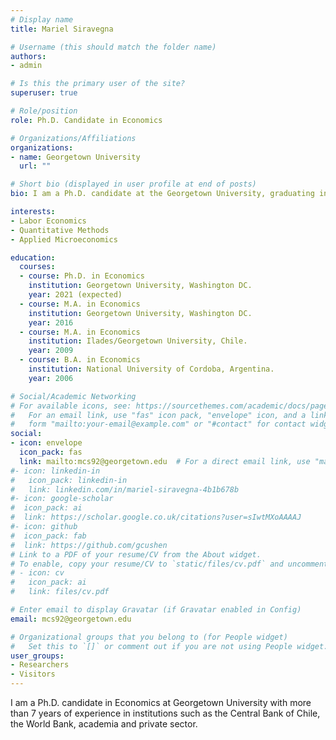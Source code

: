 ```yaml
---
# Display name
title: Mariel Siravegna

# Username (this should match the folder name)
authors:
- admin

# Is this the primary user of the site?
superuser: true

# Role/position
role: Ph.D. Candidate in Economics

# Organizations/Affiliations
organizations:
- name: Georgetown University
  url: ""

# Short bio (displayed in user profile at end of posts)
bio: I am a Ph.D. candidate at the Georgetown University, graduating in June 2021. My fields of specialization are applied microeconomics and quantitative methods.

interests:
- Labor Economics
- Quantitative Methods
- Applied Microeconomics

education:
  courses:
  - course: Ph.D. in Economics
    institution: Georgetown University, Washington DC.
    year: 2021 (expected)
  - course: M.A. in Economics
    institution: Georgetown University, Washington DC.
    year: 2016
  - course: M.A. in Economics
    institution: Ilades/Georgetown University, Chile.
    year: 2009
  - course: B.A. in Economics
    institution: National University of Cordoba, Argentina.
    year: 2006

# Social/Academic Networking
# For available icons, see: https://sourcethemes.com/academic/docs/page-builder/#icons
#   For an email link, use "fas" icon pack, "envelope" icon, and a link in the
#   form "mailto:your-email@example.com" or "#contact" for contact widget.
social:
- icon: envelope
  icon_pack: fas
  link: mailto:mcs92@georgetown.edu  # For a direct email link, use "mailto:test@example.org".
#- icon: linkedin-in
#   icon_pack: linkedin-in
#   link: linkedin.com/in/mariel-siravegna-4b1b678b
#- icon: google-scholar
#  icon_pack: ai
#  link: https://scholar.google.co.uk/citations?user=sIwtMXoAAAAJ
#- icon: github
#  icon_pack: fab
#  link: https://github.com/gcushen
# Link to a PDF of your resume/CV from the About widget.
# To enable, copy your resume/CV to `static/files/cv.pdf` and uncomment the lines below.
# - icon: cv
#   icon_pack: ai
#   link: files/cv.pdf

# Enter email to display Gravatar (if Gravatar enabled in Config)
email: mcs92@georgetown.edu

# Organizational groups that you belong to (for People widget)
#   Set this to `[]` or comment out if you are not using People widget.
user_groups:
- Researchers
- Visitors
---
```

I am a Ph.D. candidate in Economics at Georgetown University with more than 7 years of experience in institutions such as the Central Bank of Chile, the World Bank, academia and private sector.  

